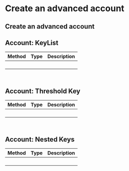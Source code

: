 # Create an advanced account

## Create an advanced account

## Account: KeyList <a id="account-keylist"></a>

| Method | Type | Description |
| :--- | :--- | :--- |
| ​ | ​ | ​ |

```text
​
```

## Account: Threshold Key <a id="account-threshold-key"></a>

| Method | Type | Description |
| :--- | :--- | :--- |
| ​ | ​ | ​ |

```text
​
```

## Account: Nested Keys <a id="account-nested-keys"></a>

| Method | Type | Description |
| :--- | :--- | :--- |
| ​ | ​ | ​ |

```text
​
```

